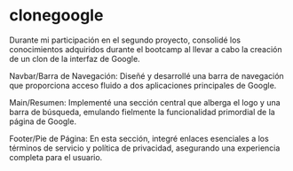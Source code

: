 # clonegoogle
Durante mi participación en el segundo proyecto, consolidé los conocimientos adquiridos durante el bootcamp al llevar a cabo la creación de un clon de la interfaz de Google.

Navbar/Barra de Navegación: Diseñé y desarrollé una barra de navegación que proporciona acceso fluido a dos aplicaciones principales de Google.

Main/Resumen: Implementé una sección central que alberga el logo y una barra de búsqueda, emulando fielmente la funcionalidad primordial de la página de Google.

Footer/Pie de Página: En esta sección, integré enlaces esenciales a los términos de servicio y política de privacidad, asegurando una experiencia completa para el usuario.
